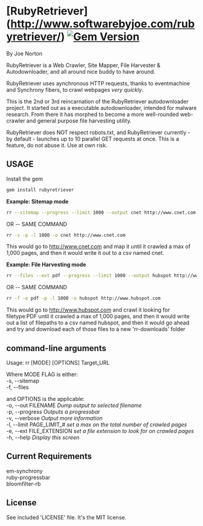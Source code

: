 [RubyRetriever] (http://www.softwarebyjoe.com/rubyretriever/)  [![Gem Version](https://badge.fury.io/rb/rubyretriever.svg)](http://badge.fury.io/rb/rubyretriever)  
==============

By Joe Norton  

RubyRetriever is a Web Crawler, Site Mapper, File Harvester & Autodownloader, and all around nice buddy to have around.  

RubyRetriever uses aynchronous HTTP requests, thanks to eventmachine and Synchrony fibers, to crawl webpages *very quickly*.  

This is the 2nd or 3rd reincarnation of the RubyRetriever autodownloader project. It started out as a executable autodownloader, intended for malware research. From there it has morphed to become a more well-rounded web-crawler and general purpose file harvesting utility.  

RubyRetriever does NOT respect robots.txt, and RubyRetriever currently - by default - launches up to 10 parallel GET requests at once. This is a feature, do not abuse it. Use at own risk.

  
USAGE 
-----------
Install the gem
```sh
gem install rubyretriever
```  
   
 **Example: Sitemap mode**  
```sh
rr --sitemap --progress --limit 1000 --output cnet http://www.cnet.com
```  
OR -- SAME COMMAND  
```sh
rr -s -p -l 1000 -o cnet http://www.cnet.com
```  
  
This would go to http://www.cnet.com and map it until it crawled a max of 1,000 pages, and then it would write it out to a csv named cnet.  
  
 **Example: File Harvesting mode**  
```sh
rr --files --ext pdf --progress --limit 1000 --output hubspot http://www.hubspot.com
```  
OR -- SAME COMMAND  
```sh
rr -f -e pdf -p -l 1000 -o hubspot http://www.hubspot.com
```  
  
This would go to http://www.hubspot.com and crawl it looking for filetype:PDF until it crawled a max of 1,000 pages, and then it would write out a list of filepaths to a csv named hubspot, and then it would go ahead and try and download each of those files to a new 'rr-downloads' folder  
  

command-line arguments
-----------------------
Usage: rr [MODE] [OPTIONS] Target_URL  

Where MODE FLAG is either:  
	-s, --sitemap  
	-f, --files
  
and OPTIONS is the applicable:  
    -o, --out FILENAME                  *Dump output to selected filename*  
    -p, --progress						*Outputs a progressbar*  
    -v, --verbose                       *Output more information*  
    -l, --limit PAGE_LIMIT_#            *set a max on the total number of crawled pages*  
    -e, --ext FILE_EXTENSION            *set a file extension to look for on crawled pages*  
    -h, --help                          *Display this screen*  
  
Current Requirements
------------ 
em-synchrony  
ruby-progressbar  
bloomfilter-rb  

License
-------  
See included 'LICENSE' file. It's the MIT license.